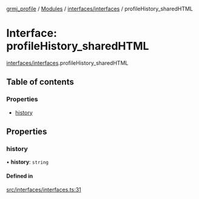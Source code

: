 [grmj_profile](../README.md) / [Modules](../modules.md) / [interfaces/interfaces](../modules/interfaces_interfaces.md) / profileHistory\_sharedHTML

# Interface: profileHistory\_sharedHTML

[interfaces/interfaces](../modules/interfaces_interfaces.md).profileHistory_sharedHTML

## Table of contents

### Properties

- [history](interfaces_interfaces.profileHistory_sharedHTML.md#history)

## Properties

### history

• **history**: `string`

#### Defined in

[src/interfaces/interfaces.ts:31](https://github.com/Gordon2735/grmj_profile/blob/1239e9c/src/interfaces/interfaces.ts#L31)
